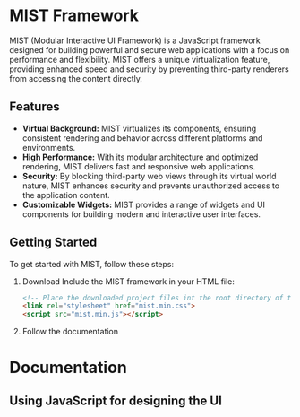 # MIST Framework

MIST (Modular Interactive UI Framework) is a JavaScript framework designed for building powerful and secure web applications with a focus on performance and flexibility. MIST offers a unique virtualization feature, providing enhanced speed and security by preventing third-party renderers from accessing the content directly.

## Features

- **Virtual Background:** MIST virtualizes its components, ensuring consistent rendering and behavior across different platforms and environments.
- **High Performance:** With its modular architecture and optimized rendering, MIST delivers fast and responsive web applications.
- **Security:** By blocking third-party web views through its virtual world nature, MIST enhances security and prevents unauthorized access to the application content.
- **Customizable Widgets:** MIST provides a range of widgets and UI components for building modern and interactive user interfaces.

## Getting Started

To get started with MIST, follow these steps:

1. Download Include the MIST framework in your HTML file:

   ```html
   <!-- Place the downloaded project files int the root directory of the project -->
   <link rel="stylesheet" href="mist.min.css">
   <script src="mist.min.js"></script>
   
   ``` 

2. Follow the documentation


# Documentation

## Using JavaScript for designing the UI
